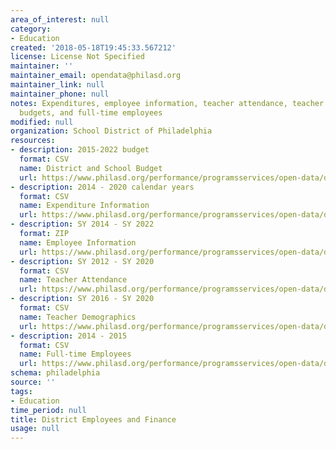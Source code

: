 ```yaml
---
area_of_interest: null
category: 
- Education
created: '2018-05-18T19:45:33.567212'
license: License Not Specified
maintainer: ''
maintainer_email: opendata@philasd.org
maintainer_link: null
maintainer_phone: null
notes: Expenditures, employee information, teacher attendance, teacher demographics,
  budgets, and full-time employees
modified: null
organization: School District of Philadelphia
resources:
- description: 2015-2022 budget
  format: CSV
  name: District and School Budget
  url: https://www.philasd.org/performance/programsservices/open-data/district-information/#budget
- description: 2014 - 2020 calendar years
  format: CSV
  name: Expenditure Information
  url: https://www.philasd.org/performance/programsservices/open-data/district-information/#expenditure_information
- description: SY 2014 - SY 2022
  format: ZIP
  name: Employee Information
  url: https://www.philasd.org/performance/programsservices/open-data/district-information/#employee_data
- description: SY 2012 - SY 2020
  format: CSV
  name: Teacher Attendance
  url: https://www.philasd.org/performance/programsservices/open-data/district-information/#teacher_attendance
- description: SY 2016 - SY 2020
  format: CSV
  name: Teacher Demographics
  url: https://www.philasd.org/performance/programsservices/open-data/district-information/#teacher_demographics
- description: 2014 - 2015
  format: CSV
  name: Full-time Employees
  url: https://www.philasd.org/performance/programsservices/open-data/district-information/#fte
schema: philadelphia
source: ''
tags:
- Education
time_period: null
title: District Employees and Finance
usage: null
---
```

